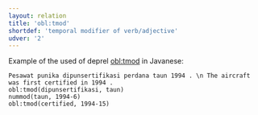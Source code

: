```yaml
---
layout: relation
title: 'obl:tmod'
shortdef: 'temporal modifier of verb/adjective'
udver: '2'
---
```


Example of the used of deprel [obl:tmod]() in Javanese:

~~~ sdparse
Pesawat punika dipunsertifikasi perdana taun 1994 . \n The aircraft was first certified in 1994 .
obl:tmod(dipunsertifikasi, taun)
nummod(taun, 1994-6)
obl:tmod(certified, 1994-15)
~~~


<!-- Interlanguage links updated So kvě 14 19:04:07 CEST 2022 -->
